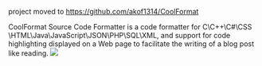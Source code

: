 project moved to https://github.com/akof1314/CoolFormat

CoolFormat Source Code Formatter is a code formatter for C\C++\C#\CSS \HTML\Java\JavaScript\JSON\PHP\SQL\XML, and support for code highlighting displayed on a Web page to facilitate the writing of a blog post like reading.
[![](http://img.my.csdn.net/uploads/201209/29/1348930578_2926.png)](http://blog.csdn.net/akof1314/article/details/5355948/)